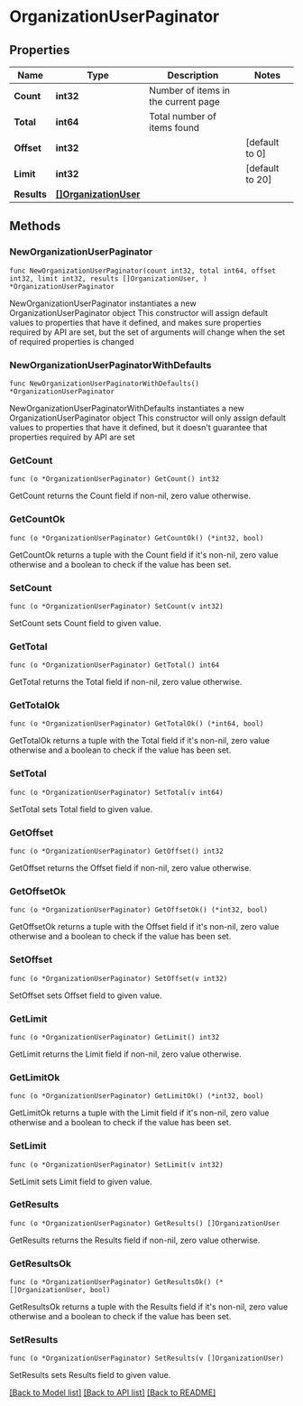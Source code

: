 # OrganizationUserPaginator

## Properties

Name | Type | Description | Notes
------------ | ------------- | ------------- | -------------
**Count** | **int32** | Number of items in the current page | 
**Total** | **int64** | Total number of items found | 
**Offset** | **int32** |  | [default to 0]
**Limit** | **int32** |  | [default to 20]
**Results** | [**[]OrganizationUser**](OrganizationUser.md) |  | 

## Methods

### NewOrganizationUserPaginator

`func NewOrganizationUserPaginator(count int32, total int64, offset int32, limit int32, results []OrganizationUser, ) *OrganizationUserPaginator`

NewOrganizationUserPaginator instantiates a new OrganizationUserPaginator object
This constructor will assign default values to properties that have it defined,
and makes sure properties required by API are set, but the set of arguments
will change when the set of required properties is changed

### NewOrganizationUserPaginatorWithDefaults

`func NewOrganizationUserPaginatorWithDefaults() *OrganizationUserPaginator`

NewOrganizationUserPaginatorWithDefaults instantiates a new OrganizationUserPaginator object
This constructor will only assign default values to properties that have it defined,
but it doesn't guarantee that properties required by API are set

### GetCount

`func (o *OrganizationUserPaginator) GetCount() int32`

GetCount returns the Count field if non-nil, zero value otherwise.

### GetCountOk

`func (o *OrganizationUserPaginator) GetCountOk() (*int32, bool)`

GetCountOk returns a tuple with the Count field if it's non-nil, zero value otherwise
and a boolean to check if the value has been set.

### SetCount

`func (o *OrganizationUserPaginator) SetCount(v int32)`

SetCount sets Count field to given value.


### GetTotal

`func (o *OrganizationUserPaginator) GetTotal() int64`

GetTotal returns the Total field if non-nil, zero value otherwise.

### GetTotalOk

`func (o *OrganizationUserPaginator) GetTotalOk() (*int64, bool)`

GetTotalOk returns a tuple with the Total field if it's non-nil, zero value otherwise
and a boolean to check if the value has been set.

### SetTotal

`func (o *OrganizationUserPaginator) SetTotal(v int64)`

SetTotal sets Total field to given value.


### GetOffset

`func (o *OrganizationUserPaginator) GetOffset() int32`

GetOffset returns the Offset field if non-nil, zero value otherwise.

### GetOffsetOk

`func (o *OrganizationUserPaginator) GetOffsetOk() (*int32, bool)`

GetOffsetOk returns a tuple with the Offset field if it's non-nil, zero value otherwise
and a boolean to check if the value has been set.

### SetOffset

`func (o *OrganizationUserPaginator) SetOffset(v int32)`

SetOffset sets Offset field to given value.


### GetLimit

`func (o *OrganizationUserPaginator) GetLimit() int32`

GetLimit returns the Limit field if non-nil, zero value otherwise.

### GetLimitOk

`func (o *OrganizationUserPaginator) GetLimitOk() (*int32, bool)`

GetLimitOk returns a tuple with the Limit field if it's non-nil, zero value otherwise
and a boolean to check if the value has been set.

### SetLimit

`func (o *OrganizationUserPaginator) SetLimit(v int32)`

SetLimit sets Limit field to given value.


### GetResults

`func (o *OrganizationUserPaginator) GetResults() []OrganizationUser`

GetResults returns the Results field if non-nil, zero value otherwise.

### GetResultsOk

`func (o *OrganizationUserPaginator) GetResultsOk() (*[]OrganizationUser, bool)`

GetResultsOk returns a tuple with the Results field if it's non-nil, zero value otherwise
and a boolean to check if the value has been set.

### SetResults

`func (o *OrganizationUserPaginator) SetResults(v []OrganizationUser)`

SetResults sets Results field to given value.



[[Back to Model list]](../README.md#documentation-for-models) [[Back to API list]](../README.md#documentation-for-api-endpoints) [[Back to README]](../README.md)


